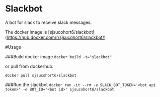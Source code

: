 Slackbot
========

A bot for slack to receive slack messages. 

The docker image is [sjsucohort6/slackbot] (https://hub.docker.com/r/sjsucohort6/slackbot/)


#Usage

###Build docker image 
```docker build -t="slackbot" .```

or pull from dockerhub:

```docker pull sjsucohort6/slackbot```

###Run the slackbot
```docker run -it --rm -e SLACK_BOT_TOKEN='<bot api token>' -e BOT_ID='<bot id>' sjsucohort6/slackbot``` 
